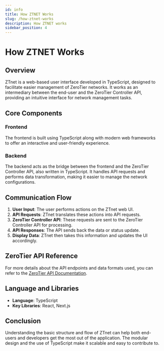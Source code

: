 ```yaml
---
id: info
title: How ZTNET Works
slug: /how-ztnet-works
description: How ZTNET works
sidebar_position: 4
---
```


# How ZTNET Works

## Overview

ZTnet is a web-based user interface developed in TypeScript, designed to facilitate easier management of ZeroTier networks. It works as an intermediary between the end-user and the ZeroTier Controller API, providing an intuitive interface for network management tasks.

## Core Components

### Frontend

The frontend is built using TypeScript along with modern web frameworks to offer an interactive and user-friendly experience.

### Backend

The backend acts as the bridge between the frontend and the ZeroTier Controller API, also written in TypeScript. It handles API requests and performs data transformation, making it easier to manage the network configurations.

## Communication Flow

1. **User Input**: The user performs actions on the ZTnet web UI.
2. **API Requests**: ZTnet translates these actions into API requests.
3. **ZeroTier Controller API**: These requests are sent to the ZeroTier Controller API for processing.
4. **API Responses**: The API sends back the data or status update.
5. **Display Data**: ZTnet then takes this information and updates the UI accordingly.

## ZeroTier API Reference

For more details about the API endpoints and data formats used, you can refer to the [ZeroTier API Documentation](https://docs.zerotier.com/service/v1/).

## Language and Libraries

- **Language**: TypeScript
- **Key Libraries**: React, Next.js

## Conclusion

Understanding the basic structure and flow of ZTnet can help both end-users and developers get the most out of the application. The modular design and the use of TypeScript make it scalable and easy to contribute to.
